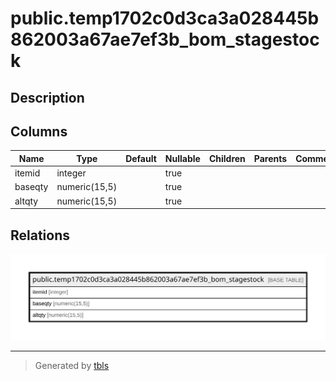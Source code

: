 # public.temp1702c0d3ca3a028445b862003a67ae7ef3b_bom_stagestock

## Description

## Columns

| Name | Type | Default | Nullable | Children | Parents | Comment |
| ---- | ---- | ------- | -------- | -------- | ------- | ------- |
| itemid | integer |  | true |  |  |  |
| baseqty | numeric(15,5) |  | true |  |  |  |
| altqty | numeric(15,5) |  | true |  |  |  |

## Relations

![er](public.temp1702c0d3ca3a028445b862003a67ae7ef3b_bom_stagestock.svg)

---

> Generated by [tbls](https://github.com/k1LoW/tbls)
